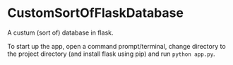 # CustomSortOfFlaskDatabase
A custum (sort of) database in flask.

To start up the app, open a command prompt/terminal, change directory to the project directory (and install flask using pip) and run `python app.py`.

